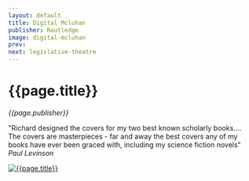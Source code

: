 ```yaml
---
layout: default
title: Digital Mcluhan
publisher: Routledge
image: digital-mcluhan
prev: 
next: legislative-theatre
---
```


# {{page.title}}<br />
*{{page.publisher}}*

"Richard designed the covers for my two best known scholarly books…. The covers are masterpieces - far and away the best covers any of my books have ever been graced with, including my science fiction novels"<br />
*Paul Levinson*

[![{{page.title}}]({{page.image}}.webp "{{page.title}}")]({{page.next}})